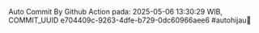 Auto Commit By Github Action pada: 2025-05-06 13:30:29 WIB, COMMIT_UUID e704409c-9263-4dfe-b729-0dc60966aee6 #autohijau🗿
